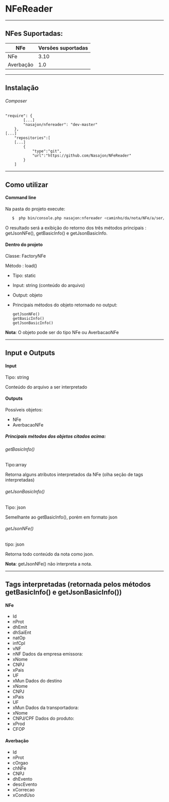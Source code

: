 # NFeReader
 ------------
## NFes Suportadas:

  NFe| Versões suportadas
------------ | -------------
NFe | 3.10
Averbação | 1.0

------------
## Instalação
###### Composer
```
"require": {
        [...]
        "nasajon/nfereader": "dev-master"
    },
[...]
    "repositories":[
    [...]
        {
            "type":"git",
            "url":"https://github.com/Nasajon/NFeReader"
        }
    ]
```
------------
## Como utilizar

#### Command line

Na pasta do projeto execute:
```bash
   $  php bin/console.php nasajon:nfereader <caminho/da/nota/NFe/a/ser/lida>
```
O resultado será a exibição do retorno dos três métodos principais : getJsonNFe(), getBasicInfo() e getJsonBasicInfo.

#### Dentro do projeto
 Classe: FactoryNFe

 Método : load()

 - Tipo: static
   
 - Input: string (conteúdo do arquivo)
   
 - Output: objeto
   
 - Principais métodos do objeto retornado no output:
  
       getJsonNFe()
       getBasicInfo()
       getJsonBasicInfo()
      
**Nota**: O objeto pode ser do tipo NFe ou AverbacaoNFe


------------
## Input e Outputs

#### Input

Tipo: string 

Conteúdo do arquivo a ser interpretado

#### Outputs
Possíveis objetos:
* NFe
* AverbacaoNFe

##### Principais métodos dos objetos citados acima:

###### getBasicInfo()

Tipo:array

Retorna alguns atributos interpretados da NFe (olha seção de tags interpretadas)

###### getJsonBasicInfo()

Tipo: json

Semelhante ao getBasicInfo(), porém em formato json

###### getJsonNFe()

tipo: json

Retorna todo conteúdo da nota como json. 

**Nota**: getJsonNFe() não interpreta a nota.

------------
## Tags interpretadas (retornada pelos métodos getBasicInfo() e getJsonBasicInfo())

#### NFe

* Id
* nProt
* dhEmit
* dhSaiEnt
* natOp
* infCpl
* vNF
* nNF
Dados da empresa emissora:
* xNome
* CNPJ
* xPais
* UF
* xMun
Dados do destino
* xNome
* CNPJ
* xPais
* UF
* xMun
Dados da transportadora:
* xNome
* CNPJ/CPF
Dados do produto:
* xProd
* CFOP

#### Averbação

* Id
* nProt
* cOrgao
* chNFe
* CNPJ
* dhEvento
* descEvento
* xCorrecao
* xCondUso

